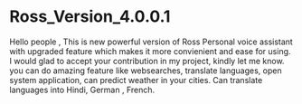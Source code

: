 # Ross_Version_4.0.0.1
Hello people , This is new powerful version of Ross Personal voice assistant with upgraded feature which makes it more convienient and ease for using. I would glad to accept your contribution in my project, kindly let me know. you can do amazing feature like websearches, translate languages, open system application, can predict weather in your cities. Can translate languages into Hindi, German , French.

